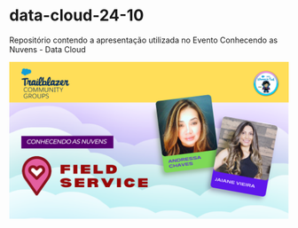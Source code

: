 # data-cloud-24-10

Repositório contendo a apresentação utilizada no Evento Conhecendo as Nuvens - Data Cloud

[![Conhecendo as Nuvens - Data Cloud](https://github.com/Salesforce-Women-in-Tech-SP/field-service-09-10/blob/eaace9af7ec579933dbb7ba556aa9a084e909204/YouTube%20Thumbnail%20(2).png) ](https://youtu.be/f8RCNzIcrao)
